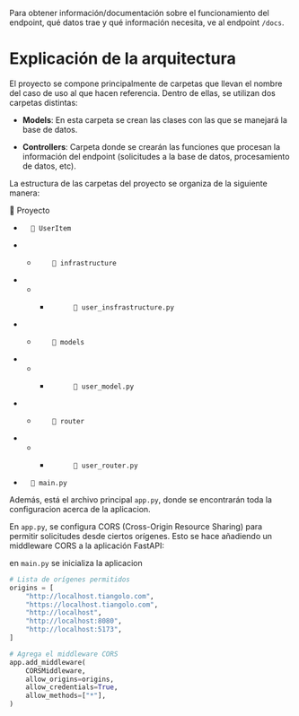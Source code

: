 Para obtener información/documentación sobre el funcionamiento del endpoint, qué datos trae y qué información necesita, ve al endpoint `/docs`.

# Explicación de la arquitectura

El proyecto se compone principalmente de carpetas que llevan el nombre del caso de uso al que hacen referencia. Dentro de ellas, se utilizan dos carpetas distintas:

- **Models**: En esta carpeta se crean las clases con las que se manejará la base de datos.

- **Controllers**: Carpeta donde se crearán las funciones que procesan la información del endpoint (solicitudes a la base de datos, procesamiento de datos, etc).

La estructura de las carpetas del proyecto se organiza de la siguiente manera:

📁 Proyecto
-       📁 UserItem
- -         📁 infrastructure
- - -           📄 user_insfrastructure.py
- -         📁 models
- - -           📄 user_model.py
- -         📁 router
- - -           📄 user_router.py
-       📄 main.py


Además, está el archivo principal `app.py`, donde se encontrarán toda la configuracion acerca de la aplicacion.

En `app.py`, se configura CORS (Cross-Origin Resource Sharing) para permitir solicitudes desde ciertos orígenes. Esto se hace añadiendo un middleware CORS a la aplicación FastAPI:

en `main.py` se inicializa la aplicacion

```python
# Lista de orígenes permitidos
origins = [
    "http://localhost.tiangolo.com",
    "https://localhost.tiangolo.com",
    "http://localhost",
    "http://localhost:8080",
    "http://localhost:5173",
]

# Agrega el middleware CORS
app.add_middleware(
    CORSMiddleware,
    allow_origins=origins,
    allow_credentials=True,
    allow_methods=["*"],
)

